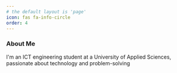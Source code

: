 ```yaml
---
# the default layout is 'page'
icon: fas fa-info-circle
order: 4
---
```


### About Me
I'm an ICT engineering student at a University of Applied Sciences, passionate about technology and problem-solving
